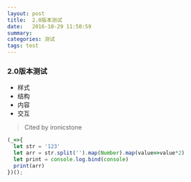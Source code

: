 ```yaml
---
layout: post 
title:  2.0版本测试
date:   2016-10-29 11:50:59
summary:
categories: 测试
tags: test
---
```

### 2.0版本测试
- 样式
- 结构
- 内容
- 交互

> Cited by ironicstone

```js
(_=>{
  let str = '123'
  let arr = str.split('').map(Number).map(value=>value*2)
  let print = console.log.bind(console)
  print(arr)
})();
```
